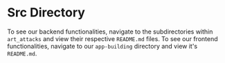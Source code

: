 # Src Directory
To see our backend functionalities, navigate to the subdirectories within `art_attacks` and view their respective `README.md` files. To see our frontend functionalities, navigate to our `app-building` directory and view it's `README.md`.